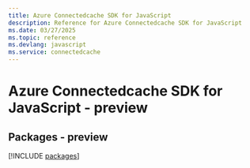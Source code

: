 ```yaml
---
title: Azure Connectedcache SDK for JavaScript
description: Reference for Azure Connectedcache SDK for JavaScript
ms.date: 03/27/2025
ms.topic: reference
ms.devlang: javascript
ms.service: connectedcache
---
```

# Azure Connectedcache SDK for JavaScript - preview
## Packages - preview
[!INCLUDE [packages](connectedcache-index.md)]